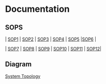 # Documentation
## SOPS

| [SOP1](https://github.com/GSD-Solutions-Group/Documentation/blob/main/SOP1) | [SOP2](https://github.com/GSD-Solutions-Group/Documentation/blob/main/SOP2)
| [SOP3](https://github.com/GSD-Solutions-Group/Documentation/blob/main/SOP3) | [SOP4](https://github.com/GSD-Solutions-Group/Documentation/blob/main/SOP4)
| [SOP5](https://github.com/GSD-Solutions-Group/Documentation/blob/main/SOP5)  |[SOP6](https://github.com/GSD-Solutions-Group/Documentation/blob/main/SOP6) | 

| [SOP7](https://github.com/GSD-Solutions-Group/Documentation/blob/main/SOP7)  | [SOP8](https://github.com/GSD-Solutions-Group/Documentation/blob/main/SOP8)
| [SOP9](https://github.com/GSD-Solutions-Group/Documentation/blob/main/SOP9) | [SOP10](https://github.com/GSD-Solutions-Group/Documentation/blob/main/SOP10)
| [SOP11](https://github.com/GSD-Solutions-Group/Documentation/blob/main/SOP11) | [SOP12](https://github.com/GSD-Solutions-Group/Documentation/blob/main/SOP%2012)|


 ## Diagram
 [System Topology](https://github.com/GSD-Solutions-Group/Documentation/blob/main/SystemTopology.jpg)
